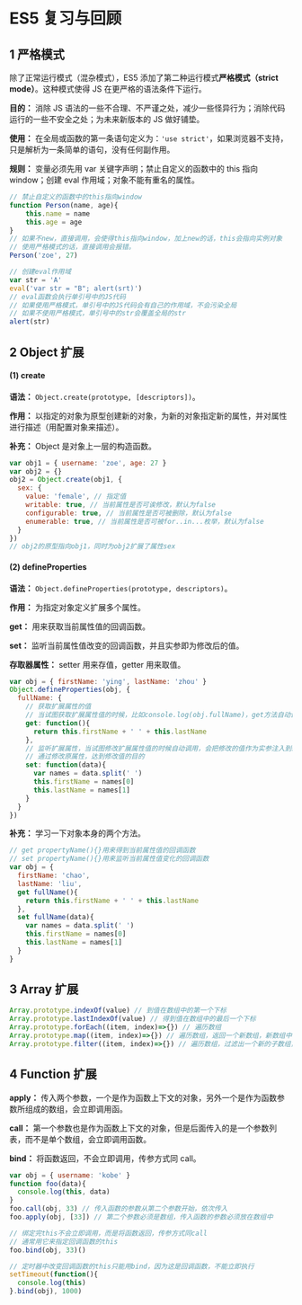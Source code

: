 # ES5 复习与回顾

## 1 严格模式

除了正常运行模式（混杂模式），ES5 添加了第二种运行模式**严格模式（strict mode）**。这种模式使得 JS 在更严格的语法条件下运行。

**目的：** 消除 JS 语法的一些不合理、不严谨之处，减少一些怪异行为；消除代码运行的一些不安全之处；为未来新版本的 JS 做好铺垫。  

**使用：** 在全局或函数的第一条语句定义为：`'use strict'`，如果浏览器不支持，只是解析为一条简单的语句，没有任何副作用。  

**规则：** 变量必须先用 var 关键字声明；禁止自定义的函数中的 this 指向 window；创建 eval 作用域；对象不能有重名的属性。

```javascript
// 禁止自定义的函数中的this指向window
function Person(name, age){
    this.name = name
    this.age = age
}
// 如果不new，直接调用，会使得this指向window，加上new的话，this会指向实例对象
// 使用严格模式的话，直接调用会报错。
Person('zoe', 27)  
```

```javascript
// 创建eval作用域
var str = 'A'
eval('var str = "B"; alert(srt)')
// eval函数会执行单引号中的JS代码
// 如果使用严格模式，单引号中的JS代码会有自己的作用域，不会污染全局
// 如果不使用严格模式，单引号中的str会覆盖全局的str
alert(str)
```

## 2 Object 扩展

#### (1) create

**语法：** `Object.create(prototype, [descriptors])`。

**作用：** 以指定的对象为原型创建新的对象，为新的对象指定新的属性，并对属性进行描述（用配置对象来描述）。

**补充：** Object 是对象上一层的构造函数。

```javascript
var obj1 = { username: 'zoe', age: 27 }
var obj2 = {}
obj2 = Object.create(obj1, {
  sex: {
    value: 'female', // 指定值
    writable: true, // 当前属性是否可诶修改，默认为false
    configurable: true, // 当前属性是否可被删除，默认为false
    enumerable: true, // 当前属性是否可被for..in...枚举，默认为false
  }
})
// obj2的原型指向obj1，同时为obj2扩展了属性sex
```

#### (2) defineProperties

**语法：** `Object.defineProperties(prototype, descriptors)`。

**作用：** 为指定对象定义扩展多个属性。

**get：** 用来获取当前属性值的回调函数。

**set：** 监听当前属性值改变的回调函数，并且实参即为修改后的值。

**存取器属性：** setter 用来存值，getter 用来取值。

```javascript
var obj = { firstName: 'ying', lastName: 'zhou' }
Object.defineProperties(obj, {
  fullName: {
    // 获取扩展属性的值
    // 当试图获取扩展属性值的时候，比如console.log(obj.fullName)，get方法自动调用
    get: function(){
      return this.firstName + ' ' + this.lastName
    },
    // 监听扩展属性，当试图修改扩展属性值的时候自动调用，会把修改的值作为实参注入到set函数
    // 通过修改原属性，达到修改值的目的
    set: function(data){
      var names = data.split(' ')
      this.firstName = names[0]
      this.lastName = names[1]
    }
  }
})
```

**补充：** 学习一下对象本身的两个方法。

```javascript
// get propertyName(){}用来得到当前属性值的回调函数
// set propertyName(){}用来监听当前属性值变化的回调函数
var obj = {
  firstName: 'chao',
  lastName: 'liu',
  get fullName(){
    return this.firstName + ' ' + this.lastName
  },
  set fullName(data){
    var names = data.split(' ')
    this.firstName = names[0]
    this.lastName = names[1]
  }
}
```

## 3 Array 扩展

```javascript
Array.prototype.indexOf(value) // 到值在数组中的第一个下标
Array.prototype.lastIndexOf(value) // 得到值在数组中的最后一个下标
Array.prototype.forEach((item, index)=>{}) // 遍历数组
Array.prototype.map((item, index)=>{}) // 遍历数组，返回一个新数组，新数组中的元素经过了加工
Array.prototype.filter((item, index)=>{}) // 遍历数组，过滤出一个新的子数组，子新数组中的元素满足return的条件
```

## 4 Function 扩展

**apply：** 传入两个参数，一个是作为函数上下文的对象，另外一个是作为函数参数所组成的数组，会立即调用函。

**call：** 第一个参数也是作为函数上下文的对象，但是后面传入的是一个参数列表，而不是单个数组，会立即调用函数。

**bind：** 将函数返回，不会立即调用，传参方式同 call。

```javascript
var obj = { username: 'kobe' }
function foo(data){
  console.log(this, data)
}
foo.call(obj, 33) // 传入函数的参数从第二个参数开始，依次传入
foo.apply(obj, [33]) // 第二个参数必须是数组，传入函数的参数必须放在数组中

// 绑定完this不会立即调用，而是将函数返回，传参方式同call
// 通常用它来指定回调函数的this
foo.bind(obj, 33)()

// 定时器中改变回调函数的this只能用bind，因为这是回调函数，不能立即执行
setTimeout(function(){
  console.log(this)
}.bind(obj), 1000)
```

